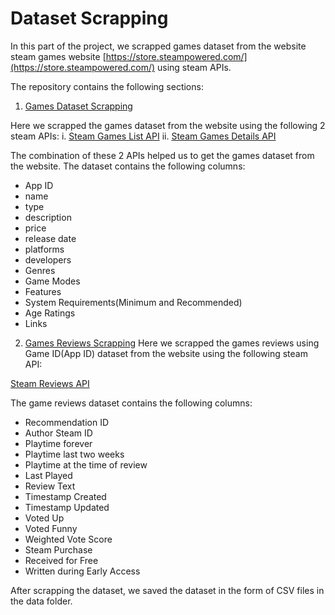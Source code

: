 # Dataset Scrapping

In this part of the project, we scrapped games dataset from the website steam games website [https://store.steampowered.com/](https://store.steampowered.com/) using steam APIs.

The repository contains the following sections:

1. [Games Dataset Scrapping](#games-dataset-scrapping)

Here we scrapped the games dataset from the website using the following 2 steam APIs:
i. [Steam Games List API](https://api.steampowered.com/ISteamApps/GetAppList/v2/)
ii. [Steam Games Details API](https://store.steampowered.com/api/appdetails?appids=)

The combination of these 2 APIs helped us to get the games dataset from the website. The dataset contains the following columns:
- App ID
- name
- type
- description
- price
- release date
- platforms
- developers
- Genres
- Game Modes
- Features
- System Requirements(Minimum and Recommended)
- Age Ratings
- Links


2. [Games Reviews Scrapping](#games-reviews-scrapping)
Here we scrapped the games reviews using Game ID(App ID) dataset from the website using the following steam API:

[Steam Reviews API](https://store.steampowered.com/appreviews/{review_appid})

The game reviews dataset contains the following columns:

- Recommendation ID
- Author Steam ID
- Playtime forever
- Playtime last two weeks
- Playtime at the time of review
- Last Played
- Review Text
- Timestamp Created
- Timestamp Updated
- Voted Up
- Voted Funny
- Weighted Vote Score
- Steam Purchase
- Received for Free
- Written during Early Access

After scrapping the dataset, we saved the dataset in the form of CSV files in the data folder.

